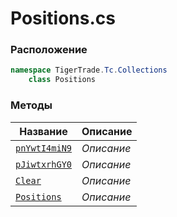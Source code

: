 
# Positions.cs
### Расположение
```csharp
namespace TigerTrade.Tc.Collections  
    class Positions
```

### Методы
| Название | Описание |
| --- | --- |
| [`pnYwtI4miN9`](./Методы/pnYwtI4miN9.md) | *Описание* |
| [`pJiwtxrhGY0`](./Методы/pJiwtxrhGY0.md) | *Описание* |
| [`Clear`](./Методы/Clear.md) | *Описание* |
| [`Positions`](./Методы/Positions.md) | *Описание* |
